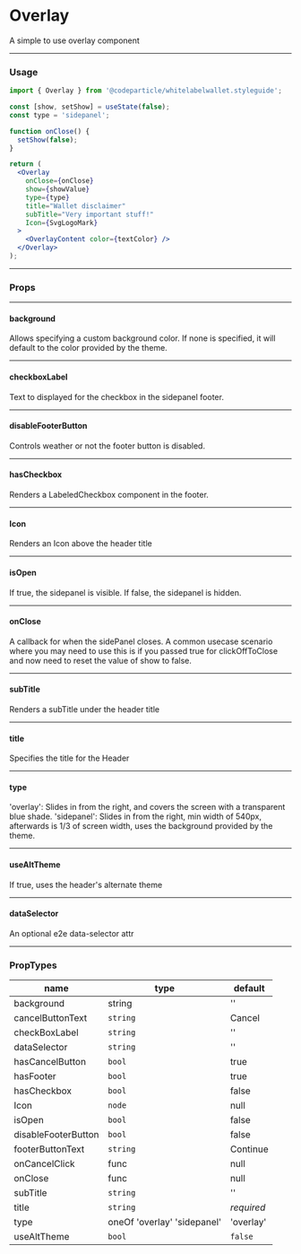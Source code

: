 # Overlay

A simple to use overlay component

----
### Usage

```jsx
import { Overlay } from '@codeparticle/whitelabelwallet.styleguide';

const [show, setShow] = useState(false);
const type = 'sidepanel';

function onClose() {
  setShow(false);
}

return (
  <Overlay
    onClose={onClose}
    show={showValue}
    type={type}
    title="Wallet disclaimer"
    subTitle="Very important stuff!"
    Icon={SvgLogoMark}
  >
    <OverlayContent color={textColor} />
  </Overlay>
);
```

----
### Props

----
#### background

Allows specifying a custom background color. If none is specified, it will default to the color provided by the theme.

----
#### checkboxLabel

Text to displayed for the checkbox in the sidepanel footer.

----
#### disableFooterButton

Controls weather or not the footer button is disabled.

----
#### hasCheckbox

Renders a LabeledCheckbox component in the footer.

----
#### Icon

Renders an Icon above the header title

----
#### isOpen

If true, the sidepanel is visible. If false, the sidepanel is hidden.

----
#### onClose

A callback for when the sidePanel closes. A common usecase scenario where you may need to use this is if you passed true for clickOffToClose and now need to reset the value of show to false.

----
#### subTitle

Renders a subTitle under the header title

----
#### title

Specifies the title for the Header

----
#### type

'overlay': Slides in from the right, and covers the screen with a transparent blue shade.
'sidepanel': Slides in from the right, min width of 540px, afterwards is 1/3 of screen width, uses the background provided by the theme.

----
#### useAltTheme

If true, uses the header's alternate theme

----
#### dataSelector

An optional e2e data-selector attr

----
### PropTypes

| name | type | default |
| ---- | ---- | ------- |
| background | string | '' |
| cancelButtonText | `string` | Cancel |
| checkBoxLabel | `string` | '' |
| dataSelector | `string` | '' |
| hasCancelButton | `bool` | true |
| hasFooter | `bool` | true |
| hasCheckbox | `bool` | false |
| Icon | `node` | null |
| isOpen | `bool` | false |
| disableFooterButton | `bool` | false |
| footerButtonText | `string` | Continue |
| onCancelClick | func | null |
| onClose | func | null |
| subTitle | `string` | '' |
| title | `string` | *required* |
| type | oneOf 'overlay' 'sidepanel' | 'overlay' |
| useAltTheme | `bool` | `false` |
